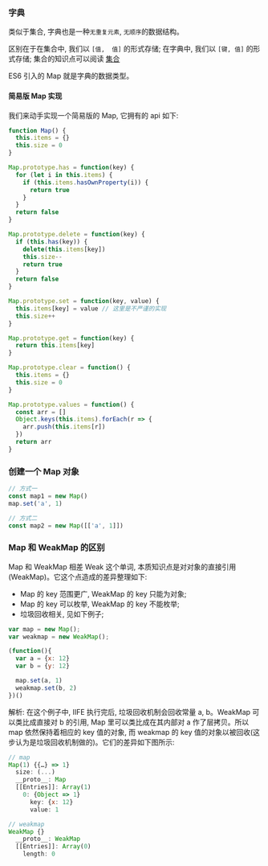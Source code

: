 ### 字典

类似于集合, 字典也是一种`无重复元素`, `无顺序`的数据结构。

区别在于在集合中, 我们以 `[值,  值]` 的形式存储; 在字典中, 我们以 `[键, 值]` 的形式存储; 集合的知识点可以阅读 [集合](https://github.com/MuYunyun/blog/blob/master/BasicSkill/algorithm/集合.md)

ES6 引入的 Map 就是字典的数据类型。

#### 简易版 Map 实现

我们来动手实现一个简易版的 Map, 它拥有的 api 如下:

```js
function Map() {
  this.items = {}
  this.size = 0
}

Map.prototype.has = function(key) {
  for (let i in this.items) {
    if (this.items.hasOwnProperty(i)) {
      return true
    }
  }
  return false
}

Map.prototype.delete = function(key) {
  if (this.has(key)) {
    delete(this.items[key])
    this.size--
    return true
  }
  return false
}

Map.prototype.set = function(key, value) {
  this.items[key] = value // 这里是不严谨的实现
  this.size++
}

Map.prototype.get = function(key) {
  return this.items[key]
}

Map.prototype.clear = function() {
  this.items = {}
  this.size = 0
}

Map.prototype.values = function() {
  const arr = []
  Object.keys(this.items).forEach(r => {
    arr.push(this.items[r])
  })
  return arr
}
```

### 创建一个 Map 对象

```js
// 方式一
const map1 = new Map()
map.set('a', 1)

// 方式二
const map2 = new Map([['a', 1]])
```

### Map 和 WeakMap 的区别

Map 和 WeakMap 相差 Weak 这个单词, 本质知识点是对对象的直接引用(WeakMap)。它这个点造成的差异整理如下:

* Map 的 key 范围更广, WeakMap 的 key 只能为对象;
* Map 的 key 可以枚举, WeakMap 的 key 不能枚举;
* 垃圾回收相关, 见如下例子;

```js
var map = new Map();
var weakmap = new WeakMap();

(function(){
  var a = {x: 12}
  var b = {y: 12}

  map.set(a, 1)
  weakmap.set(b, 2)
})()
```

解析: 在这个例子中, IIFE 执行完后, 垃圾回收机制会回收常量 a, b。WeakMap 可以类比成直接对 b 的引用, Map 里可以类比成在其内部对 a 作了层拷贝。所以 map 依然保持着相应的 key 值的对象, 而 weakmap 的 key 值的对象以被回收(这步认为是垃圾回收机制做的)。它们的差异如下图所示:

```js
// map
Map(1) {{…} => 1}
  size: (...)
  __proto__: Map
  [[Entries]]: Array(1)
    0: {Object => 1}
      key: {x: 12}
      value: 1

// weakmap
WeakMap {}
  __proto__: WeakMap
  [[Entries]]: Array(0)
    length: 0
```